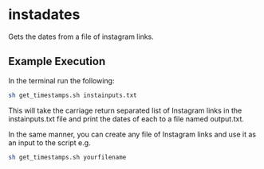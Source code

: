 # instadates
Gets the dates from a file of instagram links.

## Example Execution
In the terminal run the following:
```bash
sh get_timestamps.sh instainputs.txt
```
This will take the carriage return separated list of Instagram links in the instainputs.txt file and print the dates of each to a file named output.txt.

In the same manner, you can create any file of Instagram links and use it as an input to the script e.g.

```bash
sh get_timestamps.sh yourfilename
```
